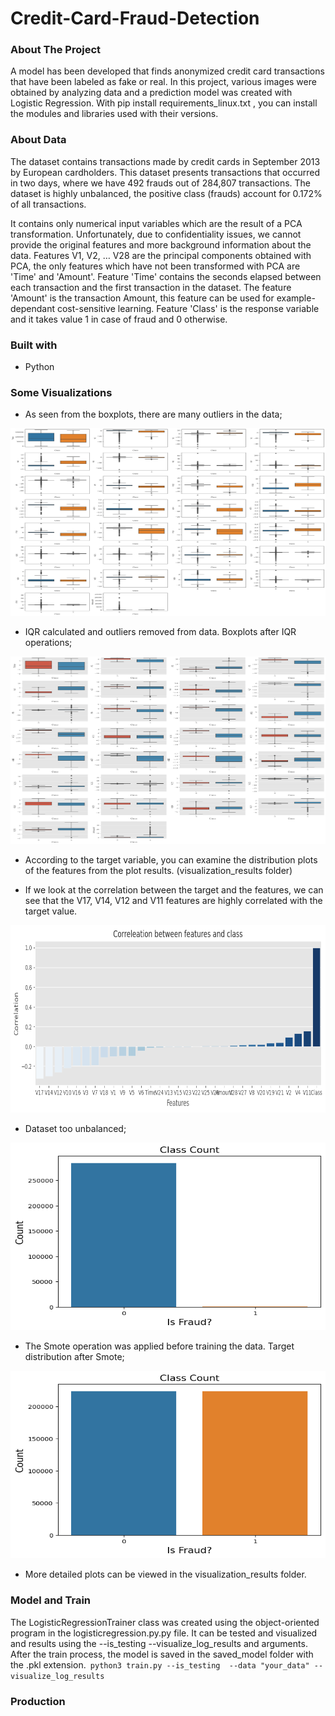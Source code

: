 # Credit-Card-Fraud-Detection
### About The Project
A model has been developed that finds anonymized credit card transactions that have been labeled as fake or real. In this project, various images were obtained by analyzing data and a prediction model was created with Logistic Regression. With pip install requirements_linux.txt , you can install the modules and libraries used with their versions.

### About Data
The dataset contains transactions made by credit cards in September 2013 by European cardholders.
This dataset presents transactions that occurred in two days, where we have 492 frauds out of 284,807 transactions. The dataset is highly unbalanced, the positive class (frauds) account for 0.172% of all transactions.

It contains only numerical input variables which are the result of a PCA transformation. Unfortunately, due to confidentiality issues, we cannot provide the original features and more background information about the data. Features V1, V2, … V28 are the principal components obtained with PCA, the only features which have not been transformed with PCA are 'Time' and 'Amount'. Feature 'Time' contains the seconds elapsed between each transaction and the first transaction in the dataset. The feature 'Amount' is the transaction Amount, this feature can be used for example-dependant cost-sensitive learning. Feature 'Class' is the response variable and it takes value 1 in case of fraud and 0 otherwise.

### Built with
* Python

### Some Visualizations

* As seen from the boxplots, there are many outliers in the data;

<img src="visualization_results/About_Data/boxplots.png" width=600 height=300>


* IQR calculated and outliers removed from data. Boxplots after IQR operations;

<img src="visualization_results/About_Data/box_plots_after_ops.png" width=600 height=300>


* According to the target variable, you can examine the distribution plots of the features from the plot results. (visualization_results folder)


* If we look at the correlation between the target and the features, we can see that the V17, V14, V12 and V11 features are highly correlated with the target value. 

<img src="visualization_results/About_Data/corr_between_target_and_features.png" width=600 height=300>


* Dataset too unbalanced;

<img src="visualization_results/About_Data/target_distribution.png" width=600 height=300>


* The Smote operation was applied before training the data. Target distribution after Smote;

<img src="visualization_results/About_Data/target_distribution_after_smote.png" width=600 height=300>

* More detailed plots can be viewed in the visualization_results folder.

### Model and Train
The LogisticRegressionTrainer class was created using the object-oriented program in the logisticregression.py.py file. It can be tested and visualized and results  using the --is_testing --visualize_log_results and arguments. After the train process, the model is saved in the saved_model folder with the .pkl extension.``` python3 train.py --is_testing  --data "your_data" --visualize_log_results```

### Production
